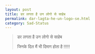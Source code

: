 ```yaml
---
layout: post
title: डर लगता है उन लोगो से साहेब 
permalink: dar-lagta-he-un-logo-se.html
category: Sad-Status
---
```

> डर लगता है उन लोगो से साहेब 
> 
> जिनके दिल मैं भी दिमाग होता है !!!!!
